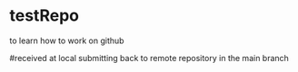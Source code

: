 # testRepo
to learn how to work on github

#received at local
submitting back to remote repository in the main branch
